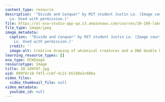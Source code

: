 ```yaml
---
content_type: resource
description: '"Divide and Conquer" by MIT student Justin Lo. (Image courtesy of Justin
  Lo. Used with permission.)'
file: https://ol-ocw-studio-app-qa.s3.amazonaws.com/courses/20-109-laboratory-fundamentals-in-biological-engineering-fall-2007/099f9c18f4f1ccbf4c21b5198e2c60ba_20-109f07.jpg
file_type: image/jpeg
image_metadata:
  caption: '"Divide and Conquer" by MIT student Justin Lo. (Image courtesy of Justin
    Lo. Used with permission.)'
  credit: ''
  image-alt: Creative drawing of whimsical creatures and a DNA double helix.
learning_resource_types: []
ocw_type: OCWImage
resourcetype: Image
title: 20-109f07.jpg
uid: 099f9c18-f4f1-ccbf-4c21-b5198e2c60ba
video_files:
  video_thumbnail_file: null
video_metadata:
  youtube_id: null
---
```

